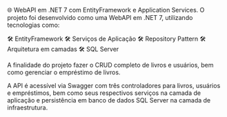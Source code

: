 🌐 WebAPI em .NET 7 com EntityFramework e Application Services.
O projeto foi desenvolvido como uma WebAPI em .NET 7, utilizando tecnologias como:

🛠️ EntityFramework
🛠️ Serviços de Aplicação
🛠️ Repository Pattern
🛠️ Arquitetura em camadas
🛠️ SQL Server

A finalidade do projeto fazer o CRUD completo de livros e usuários, bem como gerenciar o empréstimo de livros.

A API é acessível via Swagger com três controladores para livros, usuários e empréstimos, bem como seus respectivos serviços na camada de aplicação e persistência em banco de dados SQL Server na camada de infraestrutura.
